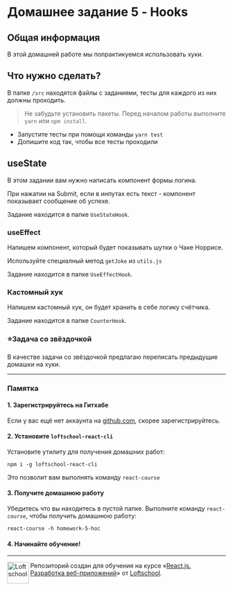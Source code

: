 # Домашнее задание 5 - Hooks

## Общая информация

В этой домашней работе мы попрактикуемся использовать хуки.

## Что нужно сделать?

В папке `/src` находятся файлы с заданиями, тесты для каждого из них должны проходить.

> Не забудьте установить пакеты. Перед началом работы выполните `yarn` или `npm install`.

* Запустите тесты при помощи команды `yarn test`
* Допишите код так, чтобы все тесты проходили

## useState

В этом задании вам нужно написать компонент формы логина.

При нажатии на Submit, если в инпутах есть текст - компонент показывает сообщение об успехе.

Задание находится в папке `UseStateHook`.

### useEffect

Напишем компонент, который будет показывать шутки о Чаке Норрисе.

Используйте специалный метод `getJoke` из `utils.js`

Задание находится в папке `UseEffectHook`.

### Кастомный хук

Напишем кастомный хук, он будет хранить в себе логику счётчика.

Задание находится в папке `CounterHook`.

### ⭐Задача со звёздочкой

В качестве задачи со звёздочкой предлагаю переписать предыдущие домашки на хуки.

---

### Памятка

#### 1. Зарегистрируйтесь на Гитхабе

Если у вас ещё нет аккаунта на [github.com](https://github.com/join), скорее зарегистрируйтесь.

#### 2. Установите `loftschool-react-cli`

Установите утилиту для получения домашних работ:

```
npm i -g loftschool-react-cli
```

Это позволит вам выполнять команду `react-course`

#### 3. Получите домашнюю работу

Убедитесь что вы находитесь в пустой папке. Выполните команду `react-course`, чтобы получить домашнюю работу:

```
react-course -h homework-5-hoc
```

#### 4. Начинайте обучение!

---

<a href="https://loftschool.com/course/react/"><img align="left" width="50" height="50" title="Loftschool" src="https://loftschool.com/_nuxt/img/ec83394.svg"></a>

Репозиторий создан для обучения на курсе «[React.js. Разработка веб-приложений](https://loftschool.com/course/react/)» от [Loftschool](https://loftschool.com/).